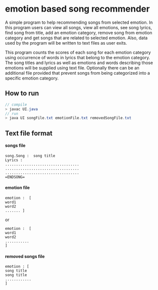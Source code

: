 # emotion based song recommender

A simple program to help recommending songs from selected emotion. In this program users can view all songs, view all emotions, see song lyrics, find song from title, add an emotion category, remove song from emotion category and get songs that are related to selected emotion. Also, data used by the program will be written to text files as user exits.

This program counts the scores of each song for each emotion category using occurrence of words in lyrics that belong to the emotion category. The song titles and lyrics as well as emotions and words describing those emotions will be supplied using text file. Optionally there can be an additional file provided that prevent songs from being categorized into a specific emotion category.

## How to run

```java
// compile
> javac UI.java
// run
> java UI songFile.txt emotionFile.txt removedSongFile.txt
```



## Text file format

#### songs file

```
song.Song :  song title
Lyrics : 
..................................
..................................
..................................
=ENDSONG=
```



#### emotion file

```
emotion :  [
word1
word2
....... ]
```

or

```
emotion :  [
word1
word2
...........
]
```



#### removed songs file

```
emotion : [
song title
song title
............
]
```

